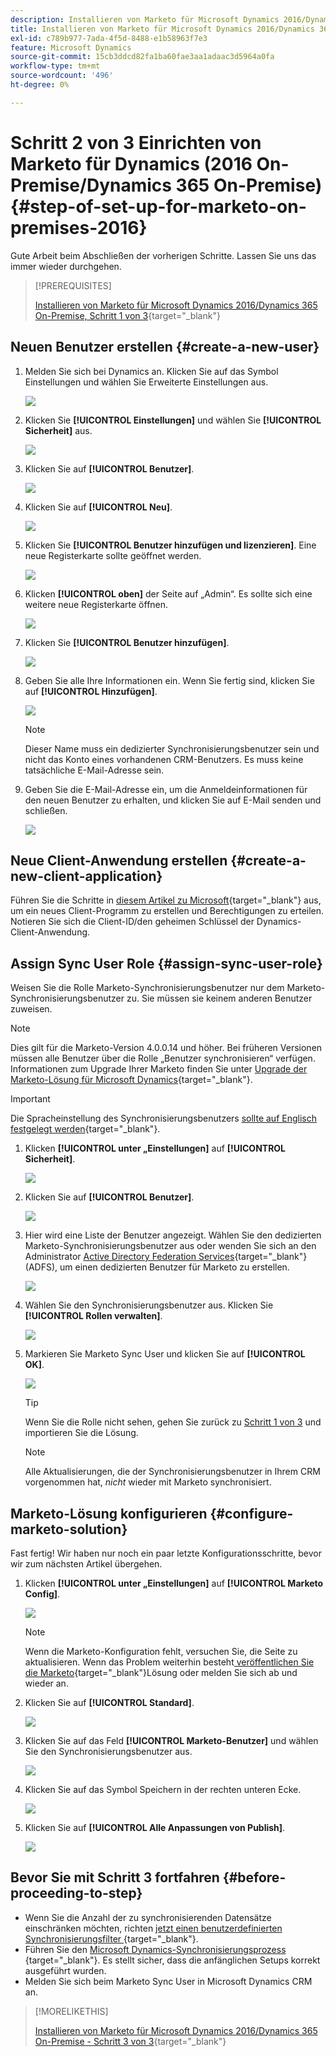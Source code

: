 ```yaml
---
description: Installieren von Marketo für Microsoft Dynamics 2016/Dynamics 365 On-Premise - Schritt 2 von 3 - Dokumente zu Marketo - Produktdokumentation
title: Installieren von Marketo für Microsoft Dynamics 2016/Dynamics 365 On-Premise, Schritt 2 von 3
exl-id: c789b977-7ada-4f5d-8488-e1b58963f7e3
feature: Microsoft Dynamics
source-git-commit: 15cb3ddcd82fa1ba60fae3aa1adaac3d5964a0fa
workflow-type: tm+mt
source-wordcount: '496'
ht-degree: 0%

---
```


# Schritt 2 von 3 Einrichten von Marketo für Dynamics (2016 On-Premise/Dynamics 365 On-Premise){#step-of-set-up-for-marketo-on-premises-2016}

Gute Arbeit beim Abschließen der vorherigen Schritte. Lassen Sie uns das immer wieder durchgehen.

>[!PREREQUISITES]
>
>[Installieren von Marketo für Microsoft Dynamics 2016/Dynamics 365 On-Premise, Schritt 1 von 3](/help/marketo/product-docs/crm-sync/microsoft-dynamics-sync/sync-setup/microsoft-dynamics-2016-dynamics-365-on-premises/step-1-of-3-install.md){target="_blank"}

## Neuen Benutzer erstellen {#create-a-new-user}

1. Melden Sie sich bei Dynamics an. Klicken Sie auf das Symbol Einstellungen und wählen Sie Erweiterte Einstellungen aus.

   ![](assets/step-2-of-3-marketo-on-premises-2016-1.png)

1. Klicken Sie **[!UICONTROL Einstellungen]** und wählen Sie **[!UICONTROL Sicherheit]** aus.

   ![](assets/step-2-of-3-marketo-on-premises-2016-2.png)

1. Klicken Sie auf **[!UICONTROL Benutzer]**.

   ![](assets/step-2-of-3-marketo-on-premises-2016-3.png)

1. Klicken Sie auf **[!UICONTROL Neu]**.

   ![](assets/step-2-of-3-marketo-on-premises-2016-4.png)

1. Klicken Sie **[!UICONTROL Benutzer hinzufügen und lizenzieren]**. Eine neue Registerkarte sollte geöffnet werden.

   ![](assets/step-2-of-3-marketo-on-premises-2016-5.png)

1. Klicken **[!UICONTROL oben]** der Seite auf „Admin“. Es sollte sich eine weitere neue Registerkarte öffnen.

   ![](assets/step-2-of-3-marketo-on-premises-2016-6.png)

1. Klicken Sie **[!UICONTROL Benutzer hinzufügen]**.

   ![](assets/step-2-of-3-marketo-on-premises-2016-7.png)

1. Geben Sie alle Ihre Informationen ein. Wenn Sie fertig sind, klicken Sie auf **[!UICONTROL Hinzufügen]**.

   ![](assets/step-2-of-3-marketo-on-premises-2016-8.png)

   >[!NOTE]
   >
   >Dieser Name muss ein dedizierter Synchronisierungsbenutzer sein und nicht das Konto eines vorhandenen CRM-Benutzers. Es muss keine tatsächliche E-Mail-Adresse sein.

1. Geben Sie die E-Mail-Adresse ein, um die Anmeldeinformationen für den neuen Benutzer zu erhalten, und klicken Sie auf E-Mail senden und schließen.

   ![](assets/step-2-of-3-marketo-on-premises-2016-9.png)

## Neue Client-Anwendung erstellen {#create-a-new-client-application}

Führen Sie die Schritte in [diesem Artikel zu Microsoft](https://docs.microsoft.com/en-us/windows-server/identity/ad-fs/development/enabling-oauth-confidential-clients-with-ad-fs#create-an-application-group-in-ad-fs-2016-or-later){target="_blank"} aus, um ein neues Client-Programm zu erstellen und Berechtigungen zu erteilen. Notieren Sie sich die Client-ID/den geheimen Schlüssel der Dynamics-Client-Anwendung.

## Assign Sync User Role {#assign-sync-user-role}

Weisen Sie die Rolle Marketo-Synchronisierungsbenutzer nur dem Marketo-Synchronisierungsbenutzer zu. Sie müssen sie keinem anderen Benutzer zuweisen.

>[!NOTE]
>
>Dies gilt für die Marketo-Version 4.0.0.14 und höher. Bei früheren Versionen müssen alle Benutzer über die Rolle „Benutzer synchronisieren“ verfügen. Informationen zum Upgrade Ihrer Marketo finden Sie unter [Upgrade der Marketo-Lösung für Microsoft Dynamics](/help/marketo/product-docs/crm-sync/microsoft-dynamics-sync/sync-setup/update-the-marketo-solution-for-microsoft-dynamics.md){target="_blank"}.

>[!IMPORTANT]
>
>Die Spracheinstellung des Synchronisierungsbenutzers [sollte auf Englisch festgelegt werden](https://portal.dynamics365support.com/knowledgebase/article/KA-01201/en-us){target="_blank"}.

1. Klicken **[!UICONTROL unter „Einstellungen]** auf **[!UICONTROL Sicherheit]**.

   ![](assets/assign1.png)

1. Klicken Sie auf **[!UICONTROL Benutzer]**.

   ![](assets/assign2.png)

1. Hier wird eine Liste der Benutzer angezeigt. Wählen Sie den dedizierten Marketo-Synchronisierungsbenutzer aus oder wenden Sie sich an den Administrator [Active Directory Federation Services](https://msdn.microsoft.com/en-us/library/bb897402.aspx){target="_blank"} (ADFS), um einen dedizierten Benutzer für Marketo zu erstellen.

   ![](assets/image2015-3-26-10-3a39-3a35.png)

1. Wählen Sie den Synchronisierungsbenutzer aus. Klicken Sie **[!UICONTROL Rollen verwalten]**.

   ![](assets/assign4.png)

1. Markieren Sie Marketo Sync User und klicken Sie auf **[!UICONTROL OK]**.

   ![](assets/assign5.png)

   >[!TIP]
   >
   >Wenn Sie die Rolle nicht sehen, gehen Sie zurück zu [Schritt 1 von 3](/help/marketo/product-docs/crm-sync/microsoft-dynamics-sync/sync-setup/microsoft-dynamics-2016-dynamics-365-on-premises/step-1-of-3-install.md) und importieren Sie die Lösung.

   >[!NOTE]
   >
   >Alle Aktualisierungen, die der Synchronisierungsbenutzer in Ihrem CRM vorgenommen hat, _nicht_ wieder mit Marketo synchronisiert.

## Marketo-Lösung konfigurieren {#configure-marketo-solution}

Fast fertig! Wir haben nur noch ein paar letzte Konfigurationsschritte, bevor wir zum nächsten Artikel übergehen.

1. Klicken **[!UICONTROL unter „Einstellungen]** auf **[!UICONTROL Marketo Config]**.

   ![](assets/configure1.png)

   >[!NOTE]
   >
   >Wenn die Marketo-Konfiguration fehlt, versuchen Sie, die Seite zu aktualisieren. Wenn das Problem weiterhin besteht[ veröffentlichen Sie die Marketo](/help/marketo/product-docs/crm-sync/microsoft-dynamics-sync/sync-setup/microsoft-dynamics-2016-dynamics-365-on-premises/step-1-of-3-install.md){target="_blank"}Lösung oder melden Sie sich ab und wieder an.

1. Klicken Sie auf **[!UICONTROL Standard]**.

   ![](assets/configure2.png)

1. Klicken Sie auf das Feld **[!UICONTROL Marketo-Benutzer]** und wählen Sie den Synchronisierungsbenutzer aus.

   ![](assets/configure3.png)

1. Klicken Sie auf das Symbol Speichern in der rechten unteren Ecke.

   ![](assets/configure4.png)

1. Klicken Sie auf **[!UICONTROL Alle Anpassungen von Publish]**.

   ![](assets/publish-all-customizations1.png)

## Bevor Sie mit Schritt 3 fortfahren {#before-proceeding-to-step}

* Wenn Sie die Anzahl der zu synchronisierenden Datensätze einschränken möchten, richten [ jetzt einen benutzerdefinierten Synchronisierungsfilter ](/help/marketo/product-docs/crm-sync/microsoft-dynamics-sync/create-a-custom-dynamics-sync-filter.md){target="_blank"}.
* Führen Sie den [Microsoft Dynamics-Synchronisierungsprozess ](/help/marketo/product-docs/crm-sync/microsoft-dynamics-sync/sync-setup/validate-microsoft-dynamics-sync.md){target="_blank"}. Es stellt sicher, dass die anfänglichen Setups korrekt ausgeführt wurden.
* Melden Sie sich beim Marketo Sync User in Microsoft Dynamics CRM an.

>[!MORELIKETHIS]
>
>[Installieren von Marketo für Microsoft Dynamics 2016/Dynamics 365 On-Premise - Schritt 3 von 3](/help/marketo/product-docs/crm-sync/microsoft-dynamics-sync/sync-setup/microsoft-dynamics-2016-dynamics-365-on-premises/step-3-of-3-connect.md){target="_blank"}
